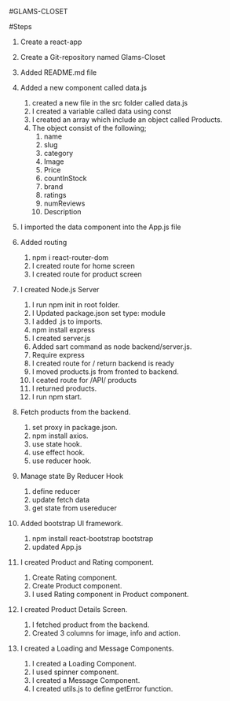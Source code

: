 #GLAMS-CLOSET

#Steps

1. Create a react-app
2. Create a Git-repository named Glams-Closet
3. Added README.md file
4. Added a new component called data.js

   1. created a new file in the src folder called data.js
   2. I created a variable called data using const
   3. I created an array which include an object called Products.
   4. The object consist of the following;
      1. name
      2. slug
      3. category
      4. Image
      5. Price
      6. countInStock
      7. brand
      8. ratings
      9. numReviews
      10. Description

5. I imported the data component into the App.js file

6. Added routing

   1. npm i react-router-dom
   2. I created route for home screen
   3. I created route for product screen

7. I created Node.js Server

   1. I run npm init in root folder.
   2. I Updated package.json set type: module
   3. I added .js to imports.
   4. npm install express
   5. I created server.js
   6. Added sart command as node backend/server.js.
   7. Require express
   8. I created route for / return backend is ready
   9. I moved products.js from fronted to backend.
   10. I ceated route for /API/ products
   11. I returned products.
   12. I run npm start.

8. Fetch products from the backend.

   1. set proxy in package.json.
   2. npm install axios.
   3. use state hook.
   4. use effect hook.
   5. use reducer hook.

9. Manage state By Reducer Hook

   1. define reducer
   2. update fetch data
   3. get state from usereducer

10. Added bootstrap UI framework.

    1. npm install react-bootstrap bootstrap
    2. updated App.js

11. I created Product and Rating component.
    1. Create Rating component.
    2. Create Product component.
    3. I used Rating component in Product component.

12. I created Product Details Screen.
    1. I fetched product from the backend.
    2. Created 3 columns for image, info and action.

13. I created a Loading and Message Components.
    1. I created a Loading Component.
    2. I used spinner component.
    3. I created a Message Component.
    4. I created utils.js to define getError function.
    
    
     
